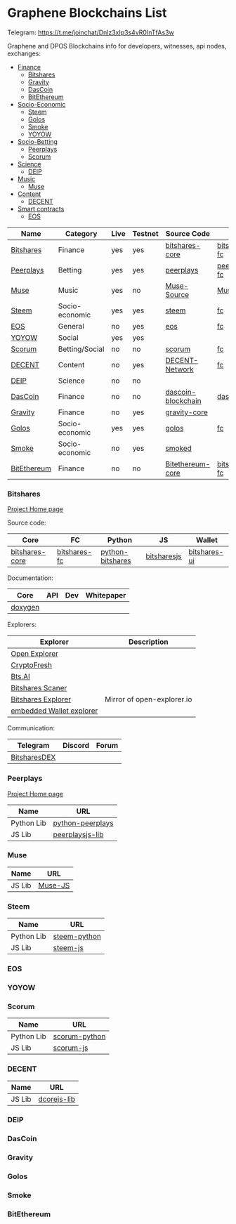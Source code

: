 # Graphene Blockchains List

Telegram: https://t.me/joinchat/Dnlz3xIp3s4vR0InTfAs3w

Graphene and DPOS Blockchains info for developers, witnesses, api nodes, exchanges:

* [Finance](#finance)
  * [Bitshares](#bitshares)
  * [Gravity](#gravity)
  * [DasCoin](#dascoin)
  * [BitEthereum](#bitethereum)
* [Socio-Economic](#socio-economic)
  * [Steem](#steem)
  * [Golos](#golos)
  * [Smoke](#smoke)
  * [YOYOW](#yoyow)
* [Socio-Betting](#socio-betting)
  * [Peerplays](#peerplays)
  * [Scorum](#scorum)
* [Science](#science)
  * [DEIP](#deip)
* [Music](#music)
  * [Muse](#muse)
* [Content](#Content)
  * [DECENT](#decent)  
* [Smart contracts](#smart-contracts)
  * [EOS](#eos)  




| Name | Category | Live | Testnet | Source Code | FC | More |
| --- | --- | --- | --- | --- | --- | --- |
| [Bitshares](https://bitshares.org/) | Finance | yes | yes | [bitshares-core](https://github.com/bitshares/bitshares-core) | [bitshares-fc](https://github.com/bitshares/bitshares-fc) | [More](#bitshares) |
| [Peerplays](https://www.peerplays.com/) | Betting | yes | yes | [peerplays](https://github.com/PBSA/peerplays) | [peerplays-fc](https://github.com/PBSA/peerplays-fc) | [More](#peerplays) |
| [Muse](http://museblockchain.com/) | Music | yes | no | [Muse-Source](https://github.com/themuseblockchain/Muse-Source) | [Muse-FC](https://github.com/themuseblockchain/Muse-FC) | [More](#muse) | 
| [Steem](http://steemit.com/) | Socio-economic | yes | yes | [steem](https://github.com/steemit/steem) | [fc](https://github.com/steemit/fc) | [More](#steem) | 
| [EOS](https://eos.io/) | General | no | yes | [eos](https://github.com/EOSIO/eos) | [fc](https://github.com/EOSIO/eos/tree/master/libraries/fc) | [More](#eos) | 
| [YOYOW](https://yoyow.org/) | Social | yes | yes | | | [More](#yoyow) | 
| [Scorum](https://scorumcoins.com/) | Betting/Social | no | no | [scorum](https://github.com/scorum/scorum) | [fc](https://github.com/scorum/fc) | [More](#scorum) | 
| [DECENT](https://decent.ch/) | Content | no | yes | [DECENT-Network](https://github.com/DECENTfoundation/DECENT-Network) | [fc](https://github.com/DECENTfoundation/fc) | [More](#decent) | 
| [DEIP](http://deip.world/) | Science | no | no |  |  | [More](#deip)| 
| [DasCoin](https://dascoin.com) | Finance | no | no | [dascoin-blockchain](https://github.com/techsolutions-ltd/dascoin-blockchain) | [dascoin-fc](https://github.com/techsolutions-ltd/dascoin-fc) | [More](#dascoin) | 
| [Gravity](https://www.gravityprotocol.org/) | Finance | no | yes | [gravity-core](https://github.com/GravityProtocol/gravity-core) |  | [More](#gravity) |
| [Golos](https://golos.io/) | Socio-economic | yes | yes | [golos](https://github.com/GolosChain/golos) | [fc](https://github.com/GolosChain/fc) | [More](#golos) |
| [Smoke](https://smoke.network/) | Socio-economic | no | yes | [smoked](https://github.com/smokenetwork/smoked) | | [More](#smoke) | 
| [BitEthereum](https://www.bitethereum.io) | Finance | no | no | [Bitethereum-core](https://github.com/BitethereumFoundation/Bitethereum-core) | [bitshares-fc](https://github.com/BitethereumFoundation/bitshares-fc) | [More](#bitethereum) | 

### Bitshares

[Project Home page](https://bitshares.org/)

Source code:

| Core | FC | Python | JS | Wallet |
| --- | --- | --- | --- | --- |
| [bitshares-core](https://github.com/bitshares/bitshares-core) | [bitshares-fc](https://github.com/bitshares/bitshares-fc) | [python-bitshares](https://github.com/bitshares/python-bitshares) | [bitsharesjs](https://github.com/bitshares/bitsharesjs) | [bitshares-ui](https://github.com/bitshares/bitshares-ui) |

Documentation:

| Core | API | Dev | Whitepaper |
| --- | --- | --- | --- |
| [doxygen](https://bitshares.org/doxygen/) | | | | 

Explorers:

| Explorer  | Description |
| --- | --- | 
| [Open Explorer](http://open-explorer.io) | |
| [CryptoFresh](http://cryptofresh.com/) | |
| [Bts.AI](https://bts.ai/) | |
| [Bitshares Scaner](http://www.bitshares-scaner.org/) | |
| [Bitshares Explorer](http://bitshares-explorer.io) | Mirror of open-explorer.io |
| [embedded Wallet explorer ]() | |




Communication:

| Telegram | Discord | Forum |
| --- | --- | --- |
| [BitsharesDEX]() | | | 

### Peerplays

[Project Home page](https://www.peerplays.com/)

| Name | URL |
| --- | --- |
| Python Lib |  [python-peerplays](https://github.com/PBSA/python-peerplays) |
| JS Lib |  [peerplaysjs-lib](https://github.com/PBSA/peerplaysjs-lib) |


### Muse

| Name | URL |
| --- | --- |
| JS Lib |  [Muse-JS](https://github.com/themuseblockchain/Muse-JS) |

### Steem

| Name | URL |
| --- | --- |
| Python Lib |  [steem-python](https://github.com/steemit/steem-python) 
| JS Lib |  [steem-js](https://github.com/steemit/steem-js) |


### EOS

### YOYOW

### Scorum

| Name | URL |
| --- | --- |
| Python Lib |  [scorum-python](https://github.com/scorum/scorum-python) |
| JS Lib |  [scorum-js](https://github.com/scorum/scorum-js) |


### DECENT

| Name | URL |
| --- | --- |
| JS Lib |  [dcorejs-lib](https://github.com/DECENTfoundation/dcorejs-lib) |

### DEIP

### DasCoin

### Gravity

### Golos

### Smoke 

### BitEthereum




